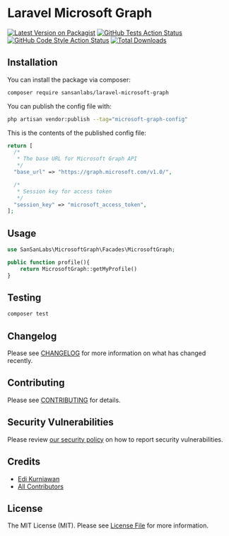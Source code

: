 # Laravel Microsoft Graph

[![Latest Version on Packagist](https://img.shields.io/packagist/v/sansanlabs/laravel-microsoft-graph.svg?style=flat-square)](https://packagist.org/packages/sansanlabs/laravel-microsoft-graph)
[![GitHub Tests Action Status](https://img.shields.io/github/actions/workflow/status/sansanlabs/laravel-microsoft-graph/run-tests.yml?branch=main&label=tests&style=flat-square)](https://github.com/sansanlabs/laravel-microsoft-graph/actions?query=workflow%3Arun-tests+branch%3Amain)
[![GitHub Code Style Action Status](https://img.shields.io/github/actions/workflow/status/sansanlabs/laravel-microsoft-graph/fix-php-code-style-issues.yml?branch=main&label=code%20style&style=flat-square)](https://github.com/sansanlabs/laravel-microsoft-graph/actions?query=workflow%3A"Fix+PHP+code+style+issues"+branch%3Amain)
[![Total Downloads](https://img.shields.io/packagist/dt/sansanlabs/laravel-microsoft-graph.svg?style=flat-square)](https://packagist.org/packages/sansanlabs/laravel-microsoft-graph)

## Installation

You can install the package via composer:

```bash
composer require sansanlabs/laravel-microsoft-graph
```

You can publish the config file with:

```bash
php artisan vendor:publish --tag="microsoft-graph-config"
```

This is the contents of the published config file:

```php
return [
  /*
   * The base URL for Microsoft Graph API
   */
  "base_url" => "https://graph.microsoft.com/v1.0/",

  /*
   * Session key for access token
   */
  "session_key" => "microsoft_access_token",
];
```

## Usage

```php
use SanSanLabs\MicrosoftGraph\Facades\MicrosoftGraph;

public function profile(){
    return MicrosoftGraph::getMyProfile()
}
```

## Testing

```bash
composer test
```

## Changelog

Please see [CHANGELOG](CHANGELOG.md) for more information on what has changed recently.

## Contributing

Please see [CONTRIBUTING](CONTRIBUTING.md) for details.

## Security Vulnerabilities

Please review [our security policy](../../security/policy) on how to report security vulnerabilities.

## Credits

- [Edi Kurniawan](https://github.com/edikurniawan-dev)
- [All Contributors](../../contributors)

## License

The MIT License (MIT). Please see [License File](LICENSE.md) for more information.
